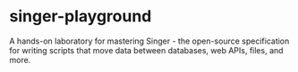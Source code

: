 # singer-playground
A hands-on laboratory for mastering Singer - the open-source specification for writing scripts that move data between databases, web APIs, files, and more.
